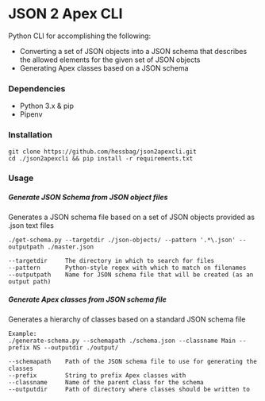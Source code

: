# JSON 2 Apex CLI

Python CLI for accomplishing the following:
* Converting a set of JSON objects into a JSON schema that describes the allowed elements for the given set of JSON objects
* Generating Apex classes based on a JSON schema

### Dependencies
* Python 3.x & pip
* Pipenv

### Installation
```
git clone https://github.com/hessbag/json2apexcli.git
cd ./json2apexcli && pip install -r requirements.txt
```

### Usage
##### Generate JSON Schema from JSON object files
Generates a JSON schema file based on a set of JSON objects provided as .json text files
```
./get-schema.py --targetdir ./json-objects/ --pattern '.*\.json' --outputpath ./master.json

--targetdir     The directory in which to search for files
--pattern       Python-style regex with which to match on filenames
--outputpath    Name for JSON schema file that will be created (as an output path)
```

##### Generate Apex classes from JSON schema file
Generates a hierarchy of classes based on a standard JSON schema file
```
Example:
./generate-schema.py --schemapath ./schema.json --classname Main --prefix NS --outputdir ./output/

--schemapath    Path of the JSON schema file to use for generating the classes
--prefix        String to prefix Apex classes with
--classname     Name of the parent class for the schema
--outputdir     Path of directory where classes should be written to
```
